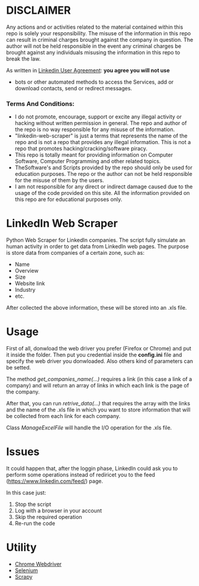# DISCLAIMER

Any actions and or activities related to the material contained within this repo is solely your responsibility. The misuse of the information in this repo can result in criminal charges brought against the company in question. The author will not be held responsible in the event any criminal charges be brought against any individuals misusing the information in this repo to break the law.

As written in [Linkedin User Agreement](https://www.linkedin.com/legal/user-agreement): **you agree you will not use**
    
   - bots or other automated methods to access the Services, add or download contacts, send or redirect messages.
   
### Terms And Conditions:

- I do not promote, encourage, support or excite any illegal activity or hacking without written permission in general. The repo and author of the repo is no way responsible for any misuse of the information.
- "linkedin-web-scraper" is just a terms that represents the name of the repo and is not a repo that provides any illegal information. This is not a repo that promotes hacking/cracking/software piracy.
- This repo is totally meant for providing information on Computer Software, Computer Programming and other related topics.
- TheSoftware's and Scripts provided by the repo should only be used for education purposes. The repo or the author can not be held responsible for the misuse of them by the users.
- I am not responsible for any direct or indirect damage caused due to the usage of the code provided on this site. All the information provided on this repo are for educational purposes only.

# LinkedIn Web Scraper

Python Web Scraper for LinkedIn companies. The script fully simulate an human activity in order to get data from LinkedIn web pages. The purpose is store data from companies of a certain zone, such as:

- Name 
- Overview 
- Size
- Website link
- Industry
- etc.

After collected the above information, these will be stored into an .xls file.

# Usage

First of all, donwload the web driver you prefer (Firefox or Chrome) and put it inside the folder. Then put you credential inside the **config.ini** file and specify the web driver you donwloaded. Also others kind of parameters can be setted. 

The method *get_companies_name(...)* requires a link (in this case a link of a company) and will return an array of links in which each link is the page of the company.

After that, you can run *retrive_data(...)* that requires the array with the links and the name of the .xls file in which you want to store information that will be collected from each link for each company. 

Class *ManageExcelFile* will handle the I/O operation for the .xls file.

# Issues

It could happen that, after the loggin phase, LinkedIn could ask you to perform some operations instead of rediricet you to the feed (https://www.linkedin.com/feed/) page. 

In this case just:
  1. Stop the script
  2. Log with a browser in your account
  3. Skip the required operation
  4. Re-run the code

# Utility

- [Chrome Webdriver](https://chromedriver.chromium.org/downloads)
- [Selenium](https://selenium-python.readthedocs.io/installation.html)
- [Scrapy](https://docs.scrapy.org/en/latest/intro/tutorial.html)
